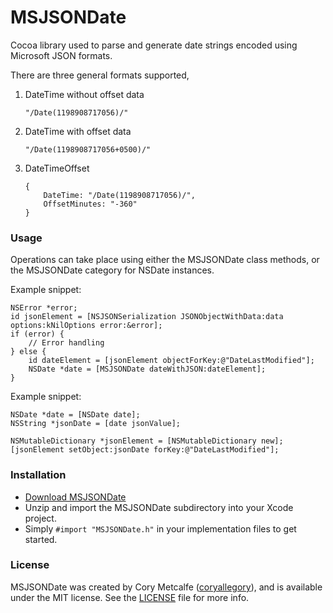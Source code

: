 MSJSONDate
==========

Cocoa library used to parse and generate date strings encoded using Microsoft JSON formats.

There are three general formats supported,

1. DateTime without offset data

    `"/Date(1198908717056)/"`

2. DateTime with offset data

    `"/Date(1198908717056+0500)/"`

3. DateTimeOffset

    ```
    {
        DateTime: "/Date(1198908717056)/",
        OffsetMinutes: "-360"
    }
    ```


### Usage

Operations can take place using either the MSJSONDate class methods, or the MSJSONDate category for NSDate instances.

Example snippet:

    NSError *error;
    id jsonElement = [NSJSONSerialization JSONObjectWithData:data options:kNilOptions error:&error];
    if (error) {
        // Error handling
    } else {
        id dateElement = [jsonElement objectForKey:@"DateLastModified"];
        NSDate *date = [MSJSONDate dateWithJSON:dateElement];
    }

Example snippet:

    NSDate *date = [NSDate date];
    NSString *jsonDate = [date jsonValue];
    
    NSMutableDictionary *jsonElement = [NSMutableDictionary new];
    [jsonElement setObject:jsonDate forKey:@"DateLastModified"];


### Installation

- [Download MSJSONDate](https://github.com/coryallegory/CMJSON/zipball/master)
- Unzip and import the MSJSONDate subdirectory into your Xcode project.
- Simply `#import "MSJSONDate.h"` in your implementation files to get started.


### License

MSJSONDate was created by Cory Metcalfe ([coryallegory](https://github.com/coryallegory)), and is available under the MIT license. See the [LICENSE](https://github.com/coryallegory/MSJSONDate/blob/master/MSJSONDate/LICENSE) file for more info.
